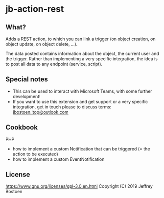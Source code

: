 # jb-action-rest

## What?
Adds a REST action, to which you can link a trigger (on object creation, on object update, on object delete, ...).

The data posted contains information about the object, the current user and the trigger.
Rather than implementing a very specific integration, the idea is to post all data to any endpoint (service, script).

## Special notes
* This can be used to interact with Microsoft Teams, with some further development!
* If you want to use this extension and get support or a very specific integration, get in touch please to discuss terms: jbostoen.itop@outlook.com

## Cookbook

PHP
- how to implement a custom Notification that can be triggered (= the action to be executed)
- how to implement a custom EventNotification

## License
https://www.gnu.org/licenses/gpl-3.0.en.html
Copyright (C) 2019 Jeffrey Bostoen
